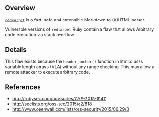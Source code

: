 ## Overview
[`redcarpet`]('https://rubygems.org/gems/redcarpet') is a fast, safe and extensible Markdown to (X)HTML parser.

Vulnerable versions of `redcarpet` Ruby contain a flaw that allows Arbitrary code execution via stack overflow.

## Details
This flaw exists because the `header_anchor()` function in html.c uses variable length arrays (VLA) without any range checking. This may allow a remote attacker to execute arbitrary code.

## References
- http://rubysec.com/advisories/CVE-2015-5147
- http://seclists.org/oss-sec/2015/q2/818
- http://www.openwall.com/lists/oss-security/2015/06/29/3
